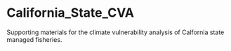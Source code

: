 # California_State_CVA
Supporting materials for the climate vulnerability analysis of Calfornia state managed fisheries.

